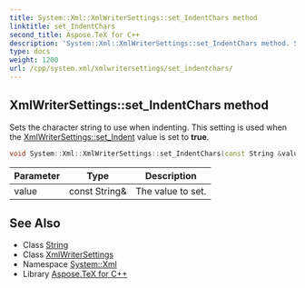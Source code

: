 ```yaml
---
title: System::Xml::XmlWriterSettings::set_IndentChars method
linktitle: set_IndentChars
second_title: Aspose.TeX for C++
description: 'System::Xml::XmlWriterSettings::set_IndentChars method. Sets the character string to use when indenting. This setting is used when the XmlWriterSettings::set_Indent value is set to true in C++.'
type: docs
weight: 1200
url: /cpp/system.xml/xmlwritersettings/set_indentchars/
---
```

## XmlWriterSettings::set_IndentChars method


Sets the character string to use when indenting. This setting is used when the [XmlWriterSettings::set_Indent](../set_indent/) value is set to **true**.

```cpp
void System::Xml::XmlWriterSettings::set_IndentChars(const String &value)
```


| Parameter | Type | Description |
| --- | --- | --- |
| value | const String\& | The value to set. |

## See Also

* Class [String](../../../system/string/)
* Class [XmlWriterSettings](../)
* Namespace [System::Xml](../../)
* Library [Aspose.TeX for C++](../../../)
